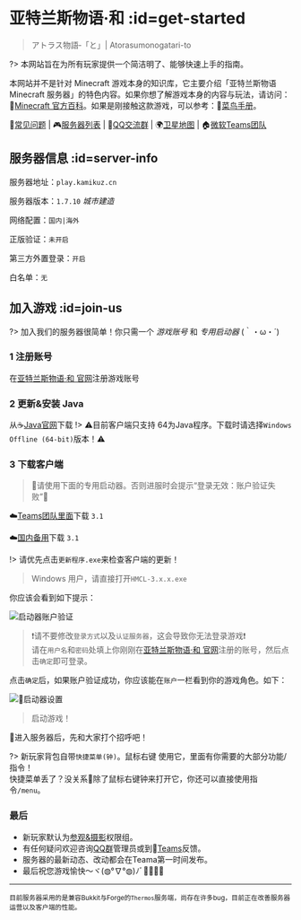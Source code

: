 [homepage]: https://kamikuz.cn/
[dynmap]: http://map.kamikuz.cn:8123
[qqgroup]: https://jq.qq.com/?_wv=1027&k=576OUne
[teams]: https://teams.microsoft.com/l/channel/19%3aad996bf09baf4f9b830461f85539ecfc%40thread.skype/%25E4%25BA%259A%25E7%2589%25B9%25E5%2585%25B0%25E6%2596%25AF%25E7%2589%25A9%25E8%25AF%25AD%25C2%25B7%25E5%2592%258C?groupId=c15b399b-3daa-40f5-90fe-bcd4f8919cc2&tenantId=9507e1f2-06f8-485d-8f58-9b7859f6a87d
[mcwiki]: https://minecraft-zh.gamepedia.com/
[beginner-guide]: http://minecraft-zh.gamepedia.com/%E6%95%99%E7%A8%8B/%E8%8F%9C%E9%B8%9F%E6%89%8B%E5%86%8C
[skin]: https://mc.kamikuz.cn/
[java]: https://www.java.com/en/download/manual.jsp
[client-download]: https://lg-4b83vi3o-1257205190.cos.ap-shanghai.myqcloud.com/%E4%BA%9A%E7%89%B9%E5%85%B0%E6%96%AF%E7%89%A9%E8%AF%AD/%E5%92%8C/%E4%BA%9A%E7%89%B9%E5%85%B0%E6%96%AF%E7%89%A9%E8%AF%AD%C2%B7%E5%92%8C%20Alpha3.1.zip
[group-def]: /welcome/groups.md#def
[group-adv]: /welcome/groups.md#adv
[server-survival]: /welcome/servers.md#survival
[server-creative]: /welcome/servers.md#creative
[faq]: /welcome/faq.md
[servers]: /welcome/servers.md

# 亚特兰斯物语·和 :id=get-started

>アトラス物語‐「と」| Atorasumonogatari-to

?> 本网站旨在为所有玩家提供一个简洁明了、能够快速上手的指南。

本网站并不是针对 Minecraft 游戏本身的知识库，它主要介绍「亚特兰斯物语 Minecraft 服务器」的特色内容。如果你想了解游戏本身的内容与玩法，请访问：🔗[Minecraft 官方百科][mcwiki]。如果是刚接触这款游戏，可以参考：🍰[菜鸟手册][beginner-guide]。

📖[常见问题][faq] | 🎮[服务器列表][servers] | 🐧[QQ交流群][qqgroup] | 🌍[卫星地图][dynmap] | 🏠[微软Teams团队][teams]

## 服务器信息 :id=server-info

服务器地址：`play.kamikuz.cn`  

服务器版本：`1.7.10` *城市建造* 

网络配置：`国内|海外`

正版验证：`未开启`

第三方外置登录：`开启`

白名单：`无`

## 加入游戏 :id=join-us

?> 加入我们的服务器很简单！你只需一个 *游戏账号* 和 *专用启动器* (｀・ω・´)

### 1 注册账号

在[亚特兰斯物语·和 官网][skin]注册游戏账号

### 2 更新&安装 Java

从☕️[Java官网][java]下载
!> ⚠️目前客户端只支持 64为Java程序。下载时请选择`Windows Offline (64-bit)`版本！⚠️


### 3 下载客户端

> 📌请使用下面的专用启动器。否则进服时会提示“登录无效：账户验证失败”📌

☁️[Teams团队里面](https://litestudio927.sharepoint.com/sites/LiteStudio/Shared%20Documents/%E4%BA%9A%E7%89%B9%E5%85%B0%E6%96%AF-%E9%93%81%E8%B7%AF/%E5%AE%A2%E6%88%B7%E7%AB%AF/%E4%BA%9A%E7%89%B9%E5%85%B0%E6%96%AF%E7%89%A9%E8%AF%AD%C2%B7%E5%92%8C%20Alpha3.1.zip)下载 `3.1`

☁️[国内备用][client-download]下载 `3.1`

!> 请优先点击`更新程序.exe`来检查客户端的更新！

> Windows 用户，请直接打开`HMCL-3.x.x.exe`  

你应该会看到如下提示：

![启动器账户验证](assets/images/launcher-login.png ':size=400')

> ❗️请不要修改`登录方式`以及`认证服务器`，这会导致你无法登录游戏❗️  
> 请在`用户名`和`密码`处填上你刚刚在[亚特兰斯物语·和 官网][skin]注册的账号，然后点击`确定`即可登录。

点击`确定`后，如果账户验证成功，你应该能在`账户`一栏看到你的游戏角色。如下：

![启动器设置](assets/images/launcher-settings.jpg ':size=400')  
> 启动游戏！

🙋进入服务器后，先和大家打个招呼吧！

?> 新玩家背包自带`快捷菜单(钟)`。<kbd>鼠标右键</kbd> 使用它，里面有你需要的大部分功能/指令！  
快捷菜单丢了？没关系🍻除了鼠标右键钟来打开它，你还可以直接使用指令`/menu`。

### 最后

- 新玩家默认为[参观&摄影][group-def]权限组。
- 有任何疑问欢迎咨询[QQ群][qqgroup]管理员或到🍵[Teams][teams]反馈。
- 服务器的最新动态、改动都会在Teama第一时间发布。
- 最后祝您游戏愉快～ヾ(◍°∇°◍)ﾉﾞ🎉🎊🎉🎊

----

<small>目前服务器采用的是兼容Bukkit与Forge的`Thermos`服务端，尚存在许多bug，目前正在改善服务器运营以及客户端的性能。</small>

